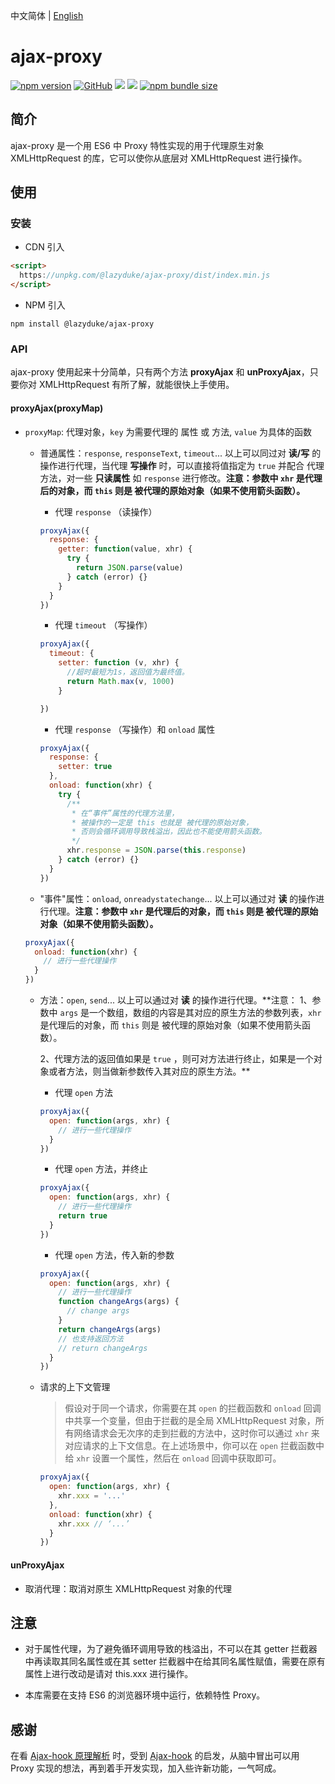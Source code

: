 中文简体 | [English](./README.en-US.md)

# ajax-proxy

[![npm version](https://img.shields.io/npm/v/@lazyduke/ajax-proxy)](https://www.npmjs.org/package/ajax-hook) [![GitHub](https://img.shields.io/github/license/LazyDuke/ajax-proxy)](https://opensource.org/licenses/mit-license.php) ![](https://img.shields.io/badge/language-TypeScript-blue.svg) ![](https://img.shields.io/badge/support-%3E%3Des6-brightgreen.svg) [![npm bundle size](https://img.shields.io/bundlephobia/min/@lazyduke/ajax-proxy)](https://unpkg.com/@lazyduke/ajax-proxy/dist/index.min.js)

## 简介

ajax-proxy 是一个用 ES6 中 Proxy 特性实现的用于代理原生对象 XMLHttpRequest 的库，它可以使你从底层对 XMLHttpRequest 进行操作。

## 使用

### 安装

- CDN 引入

```html
<script>
  https://unpkg.com/@lazyduke/ajax-proxy/dist/index.min.js
</script>
```

- NPM 引入

```shell
npm install @lazyduke/ajax-proxy
```

### API

ajax-proxy 使用起来十分简单，只有两个方法 **proxyAjax** 和 **unProxyAjax**，只要你对 XMLHttpRequest 有所了解，就能很快上手使用。

#### proxyAjax(proxyMap)

- `proxyMap`: 代理对象，`key` 为需要代理的 属性 或 方法, `value` 为具体的函数

  - 普通属性：`response`, `responseText`, `timeout`... 以上可以同过对 **读/写** 的操作进行代理，当代理 **写操作** 时，可以直接将值指定为 `true` 并配合 代理方法，对一些 **只读属性** 如 `response` 进行修改。**注意：参数中 `xhr` 是代理后的对象，而 `this` 则是 被代理的原始对象（如果不使用箭头函数）。**

    - 代理 `response` （读操作）

    ```javascript
    proxyAjax({
      response: {
        getter: function(value, xhr) {
          try {
            return JSON.parse(value)
          } catch (error) {}
        }
      }
    })
    ```

    - 代理 `timeout` （写操作）

    ```javascript
    proxyAjax({
      timeout: {
        setter: function (v, xhr) {
          //超时最短为1s，返回值为最终值。
          return Math.max(v, 1000)
        }

    })
    ```

    - 代理 `response` （写操作）和 `onload` 属性

    ```javascript
    proxyAjax({
      response: {
        setter: true
      },
      onload: function(xhr) {
        try {
          /**
           * 在“事件”属性的代理方法里，
           * 被操作的一定是 this 也就是 被代理的原始对象，
           * 否则会循环调用导致栈溢出，因此也不能使用箭头函数。
           */
          xhr.response = JSON.parse(this.response)
        } catch (error) {}
      }
    })
    ```

  - "事件"属性：`onload`, `onreadystatechange`... 以上可以通过对 **读** 的操作进行代理。**注意：参数中 `xhr` 是代理后的对象，而 `this` 则是 被代理的原始对象（如果不使用箭头函数）。**

  ```javascript
  proxyAjax({
    onload: function(xhr) {
      // 进行一些代理操作
    }
  })
  ```

  - 方法：`open`, `send`... 以上可以通过对 **读** 的操作进行代理。\*\*注意：
    1、参数中 `args` 是一个数组，数组的内容是其对应的原生方法的参数列表，`xhr` 是代理后的对象，而 `this` 则是 被代理的原始对象（如果不使用箭头函数）。

    2、代理方法的返回值如果是 `true` ，则可对方法进行终止，如果是一个对象或者方法，则当做新参数传入其对应的原生方法。\*\*

    - 代理 `open` 方法

    ```javascript
    proxyAjax({
      open: function(args, xhr) {
        // 进行一些代理操作
      }
    })
    ```

    - 代理 `open` 方法，并终止

    ```javascript
    proxyAjax({
      open: function(args, xhr) {
        // 进行一些代理操作
        return true
      }
    })
    ```

    - 代理 `open` 方法，传入新的参数

    ```javascript
    proxyAjax({
      open: function(args, xhr) {
        // 进行一些代理操作
        function changeArgs(args) {
          // change args
        }
        return changeArgs(args)
        // 也支持返回方法
        // return changeArgs
      }
    })
    ```

  - 请求的上下文管理
    > 假设对于同一个请求，你需要在其 `open` 的拦截函数和 `onload` 回调中共享一个变量，但由于拦截的是全局 XMLHttpRequest 对象，所有网络请求会无次序的走到拦截的方法中，这时你可以通过 `xhr` 来对应请求的上下文信息。在上述场景中，你可以在 `open` 拦截函数中给 `xhr` 设置一个属性，然后在 `onload` 回调中获取即可。
    ```javascript
    proxyAjax({
      open: function(args, xhr) {
        xhr.xxx = '...'
      },
      onload: function(xhr) {
        xhr.xxx // ‘...’
      }
    })
    ```

#### unProxyAjax

- 取消代理：取消对原生 XMLHttpRequest 对象的代理

## 注意

- 对于属性代理，为了避免循环调用导致的栈溢出，不可以在其 getter 拦截器中再读取其同名属性或在其 setter 拦截器中在给其同名属性赋值，需要在原有属性上进行改动是请对 this.xxx 进行操作。

- 本库需要在支持 ES6 的浏览器环境中运行，依赖特性 Proxy。

## 感谢

在看 [Ajax-hook 原理解析](http://www.jianshu.com/p/7337ac624b8e) 时，受到 [Ajax-hook](https://github.com/wendux/Ajax-hook) 的启发，从脑中冒出可以用 Proxy 实现的想法，再到着手开发实现，加入些许新功能，一气呵成。
